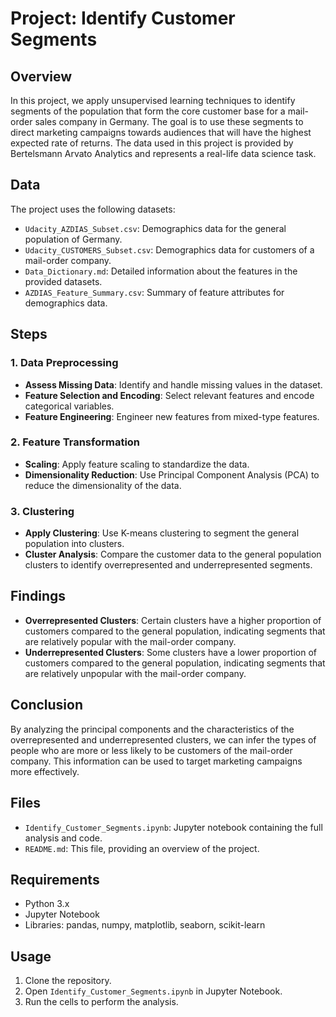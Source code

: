 # Project: Identify Customer Segments

## Overview

In this project, we apply unsupervised learning techniques to identify segments of the population that form the core customer base for a mail-order sales company in Germany. The goal is to use these segments to direct marketing campaigns towards audiences that will have the highest expected rate of returns. The data used in this project is provided by Bertelsmann Arvato Analytics and represents a real-life data science task.

## Data

The project uses the following datasets:
- `Udacity_AZDIAS_Subset.csv`: Demographics data for the general population of Germany.
- `Udacity_CUSTOMERS_Subset.csv`: Demographics data for customers of a mail-order company.
- `Data_Dictionary.md`: Detailed information about the features in the provided datasets.
- `AZDIAS_Feature_Summary.csv`: Summary of feature attributes for demographics data.

## Steps

### 1. Data Preprocessing
- **Assess Missing Data**: Identify and handle missing values in the dataset.
- **Feature Selection and Encoding**: Select relevant features and encode categorical variables.
- **Feature Engineering**: Engineer new features from mixed-type features.

### 2. Feature Transformation
- **Scaling**: Apply feature scaling to standardize the data.
- **Dimensionality Reduction**: Use Principal Component Analysis (PCA) to reduce the dimensionality of the data.

### 3. Clustering
- **Apply Clustering**: Use K-means clustering to segment the general population into clusters.
- **Cluster Analysis**: Compare the customer data to the general population clusters to identify overrepresented and underrepresented segments.

## Findings

- **Overrepresented Clusters**: Certain clusters have a higher proportion of customers compared to the general population, indicating segments that are relatively popular with the mail-order company.
- **Underrepresented Clusters**: Some clusters have a lower proportion of customers compared to the general population, indicating segments that are relatively unpopular with the mail-order company.

## Conclusion

By analyzing the principal components and the characteristics of the overrepresented and underrepresented clusters, we can infer the types of people who are more or less likely to be customers of the mail-order company. This information can be used to target marketing campaigns more effectively.

## Files

- `Identify_Customer_Segments.ipynb`: Jupyter notebook containing the full analysis and code.
- `README.md`: This file, providing an overview of the project.

## Requirements

- Python 3.x
- Jupyter Notebook
- Libraries: pandas, numpy, matplotlib, seaborn, scikit-learn

## Usage

1. Clone the repository.
2. Open `Identify_Customer_Segments.ipynb` in Jupyter Notebook.
3. Run the cells to perform the analysis.